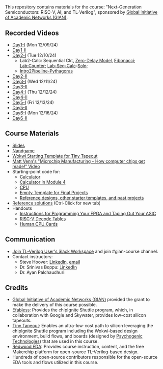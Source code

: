 # 

This repository contains materials for the course: "Next-Generation Semiconductors: RISC-V, AI, and TL-Verilog", sponsored by [Global Initiative of Academic Networks (GIAN)](https://gian.iitkgp.ac.in/).

## Recorded Videos
- [Day1-I](https://www.youtube.com/live/r8yaM7IEL4U?si=fsHyR4tPXG_apcLy) (Mon 12/09/24)
- [Day1-II](https://www.youtube.com/live/8to2UlMC07A?si=_wlalLZWlx0VADho) 
- [Day2-I](https://www.youtube.com/live/Rl4u-mxcpAk?si=ZJGfigONWhgcCJjd) (Tue 12/10/24)
  - Lab2-Calc: Sequential Ckt, [Zero-Delay Model](https://youtu.be/Rl4u-mxcpAk?t=560), [Fibonacci](https://youtu.be/Rl4u-mxcpAk?t=891); [Lab:Counter](https://youtu.be/Rl4u-mxcpAk?t=1091); [Lab-Seq-Calc](https://youtu.be/Rl4u-mxcpAk?t=1807)-[Soln](https://youtu.be/Rl4u-mxcpAk?t=2970);
  - [Intro2Pipeline-Pythagoras](https://youtu.be/Rl4u-mxcpAk?t=3461)
- [Day2-II](https://www.youtube.com/live/RexES3n2J_Q?si=YDBQrdzKvs2UXf7S)
- [Day3-I](https://www.youtube.com/live/QaDRZRLZcLc?si=YoHgieMUfpc0Zoir) (Wed 12/11/24)
- [Day3-II](https://www.youtube.com/live/DeRhWiuUW34?si=eNW54Gz68FZsQoNd)
- [Day4-I](https://www.youtube.com/live/ZbJ5BF6fVoI?si=4WuhcSh7T85t0449) (Thu 12/12/24)
- [Day4-II](https://www.youtube.com/live/pVkzBeDEV18?si=EFRckHpoJyInU9eQ)
- [Day5-I](https://www.youtube.com/live/MywhEZgnLsg?si=AHx48fuEW7Bo13Q_) (Fri 12/13/24)
- [Day5-II](https://www.youtube.com/live/AEMGp49Fhjo?si=62MKqIIiFk8Z0zZ-)
- [Day6-I](https://www.youtube.com/live/suMUdVeXASE?si=9MMizsaV3UMSRTgo) (Mon 12/16/24)
- [Day6-II](https://www.youtube.com/live/smOwhddBHz8?si=doXwTTOjNlj3bVPO)
  
## Course Materials

 - [Slides](https://docs.google.com/presentation/d/1unt9E73wd47VRWBN9G3i5raTyQk_lPVCQLc10xhI1dg/edit?usp=sharing)
 - [Nandgame](https://nandgame.com)
 - [Wokwi Starting Template for Tiny Tapeout](https://wokwi.com/projects/354858054593504257)
 - [Matt Venn's "Microchip Manufacturing - How computer chips get made!" Video](https://www.youtube.com/watch?v=aBDJQ9NYTEU)
 - Starting-point code for:
   - [Calculator](https://makerchip.com/sandbox?code_url=https:%2F%2Fraw.githubusercontent.com%2Fstevehoover%2Fgian-course%2Fmain%2Ftt_um_calc_shell.tlv)
   - [Calculator in Module 4](https://makerchip.com/sandbox?code_url=https:%2F%2Fraw.githubusercontent.com%2Fstevehoover%2Fgian-course%2Fmain%2Ftt_um_calc_module4.tlv)
   - [CPU](https://makerchip.com/sandbox?code_url=https:%2F%2Fraw.githubusercontent.com%2Fstevehoover%2Fgian-course%2Fmain%2Ftt_um_riscv_shell.tlv)
   - [Empty Template for Final Projects](https://makerchip.com/sandbox?code_url=https:%2F%2Fraw.githubusercontent.com%2Fstevehoover%2Ftt10-makerchip-template%2Frefs%2Fheads%2Fmain%2Fsrc%2Fproject.tlv)
   - [Reference designs, other starter templates, and past projects](./reference_designs/README.md)
 - [Reference solutions](https://makerchip.com/sandbox?code_url=https:%2F%2Fraw.githubusercontent.com%2Fstevehoover%2Fgian-course%2Fmain%2Freference_solutions.tlv) (Ctrl-Click for new tab)
 - Handouts
   - [Instructions for Programming Your FPGA and Taping Out Your ASIC](https://docs.google.com/document/d/e/2PACX-1vT8HEFI25bnx5iztVhEJmTh06nr9HTT-DHkhOT3X6CcUmXPQlax5T6FPCgsIqXcJ258a6uI4CPL8mOg/pub)
   - [RISC-V Decode Tables](https://docs.google.com/presentation/d/e/2PACX-1vTAavhqbL1q3VkRy5IMeGo0KduYC4boXcRuPcFEBQUfoBmmJh05hM4l_Sonq_WtB742lvJWxooy-Rkt/pub?start=false&loop=false&delayms=3000)
   - [Human CPU Cards](https://docs.google.com/presentation/d/e/2PACX-1vTC-oWp7n1XpPzps6FyRAojMMI1YbHwFh8xmGP6xDu9fCBMn9WDAInwxt5RZGFFYC3SGwtXqMJb9m4J/pub?start=false&loop=false&delayms=3000)

## Communication

 - [Join TL-Verilog User's Slack Workspace](https://join.slack.com/t/tl-verilog-users/shared_invite/zt-4fatipnr-dmDgkbzrCe0ZRLOOVm89gA) and join #gian-course channel.
 - Contact instructors:
   - Steve Hoover: [LinkedIn](https://www.linkedin.com/in/steve-hoover-a44b607/), [email](mailto:steve.hoover@redwoodeda.com)
   - Dr. Srinivas Boppu: [LinkedIn](https://www.linkedin.com/in/srinivasboppu)
   - Dr. Ayan Palchaudhuri

## Credits

 - [Global Initiative of Academic Networks (GIAN)](https://gian.iitkgp.ac.in/) provided the grant to make the delivery of this course possible.
 - [Efabless](https://efabless.com): Provides the chipIgnite Shuttle program, which, in collaboration with Google and Skywater, provides low-cost silicon tapeouts.
 - [Tiny Tapeout](https://tinytapeout.com/): Enables an ultra-low-cost path to silicon leveraging the chipIgnite Shuttle program including the Wokwi-based design environment, build flows, and boards (designed by [Psychogenic Technologies](https://psychogenic.com/)) that are used in this course.
 - [Redwood EDA](https://redwoodeda.com): Provides course instruction, content, and the free Makerchip platform for open-source TL-Verilog-based design.
 - Hundreds of open-source contributors responsible for the open-source EDA tools and flows utilized in this course.
